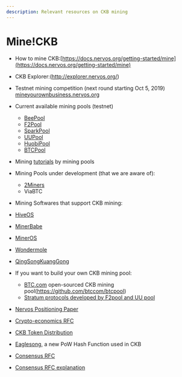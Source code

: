 ```yaml
---
description: Relevant resources on CKB mining
---
```


# Mine!CKB

* How to mine CKB:[https://docs.nervos.org/getting-started/mine](https://docs.nervos.org/getting-started/mine)
* CKB Explorer:(http://explorer.nervos.org/)
* Testnet mining competition \(next round starting Oct 5, 2019\) [mineyourownbusiness.nervos.org](http://mineyourownbusiness.nervos.org/)
* Current available mining pools \(testnet\)
  * [BeePool](https://www.beepool.org/tutorial/ckb)
  * [F2Pool](https://blog.f2pool.com/zh/help/mining-tutorial/start-mining/ckb)
  * [SparkPool](https://support.sparkpool.com/hc/zh-cn/articles/360000440961)
  * [UUPool](https://uupool.cn/tutorial/66)
  * [HuobiPool](https://www.huobipool.com/pow/innovative)
  * [BTCPool](https://pool.btc.com/)
* Mining [tutorials](https://talk.nervos.org/t/mining-tutorials-from-mining-pools/3573) by mining pools
* Mining Pools under development \(that we are aware of\):
  * [2Miners](https://2miners.com/ckb-mining-pool)
  * ViaBTC 
*  Mining Softwares that support CKB mining:
  * [HiveOS](https://hiveos.farm/)
  * [MinerBabe](https://www.minerbabe.com/pc.html/#/)
  * [MinerOS](https://www.mineros.cn/index.php/zh/newprofit/394-ckb-nervos)
  * [Wondermole](https://wondermole.io/)
  * [QingSongKuangGong](http://www.qskg.top/ckb.html)

* If you want to build your own CKB mining pool:

  * [BTC.com](http://BTC.com) open-sourced CKB mining pool(https://github.com/btccom/btcpool)
  * [Stratum protocols developed by F2pool and UU pool](https://github.com/f2pool/proposals/blob/master/20190904-nervos-common-stratum-protocol.md)

* [Nervos Positioning Paper](https://github.com/nervosnetwork/rfcs/blob/79a6774eb16f5077617f3eef580653316fbdcb16/rfcs/0001-positioning/0001-positioning.md)
* [Crypto-economics RFC](https://github.com/nervosnetwork/rfcs/blob/master/rfcs/0015-ckb-cryptoeconomics/0015-ckb-cryptoeconomics.md)
* [CKB Token Distribution](https://medium.com/nervosnetwork/nervos-ckbyte-distribution-and-why-we-are-burning-25-in-the-genesis-block-9a7ddf7f6779)
* [Eaglesong](https://medium.com/nervosnetwork/the-proof-of-work-function-of-nervos-ckb-3cc8364464d9), a new PoW Hash Function used in CKB
* [Consensus RFC](https://github.com/nervosnetwork/rfcs/blob/master/rfcs/0020-ckb-consensus-protocol/0020-ckb-consensus-protocol.md)
* [Consensus RFC explanation](https://medium.com/nervosnetwork/nervos-consensus-rfc-39d5146d148)





